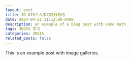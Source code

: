 ```yaml
---
layout: post
title: 3D GIS个人学习路线总结
date: 2024-04-21 11:12:00-0400
description: an example of a blog post with some math
tags: 3DGIS 学习
categories: 3DGIS
related_posts: false
---
```


This is an example post with image galleries.